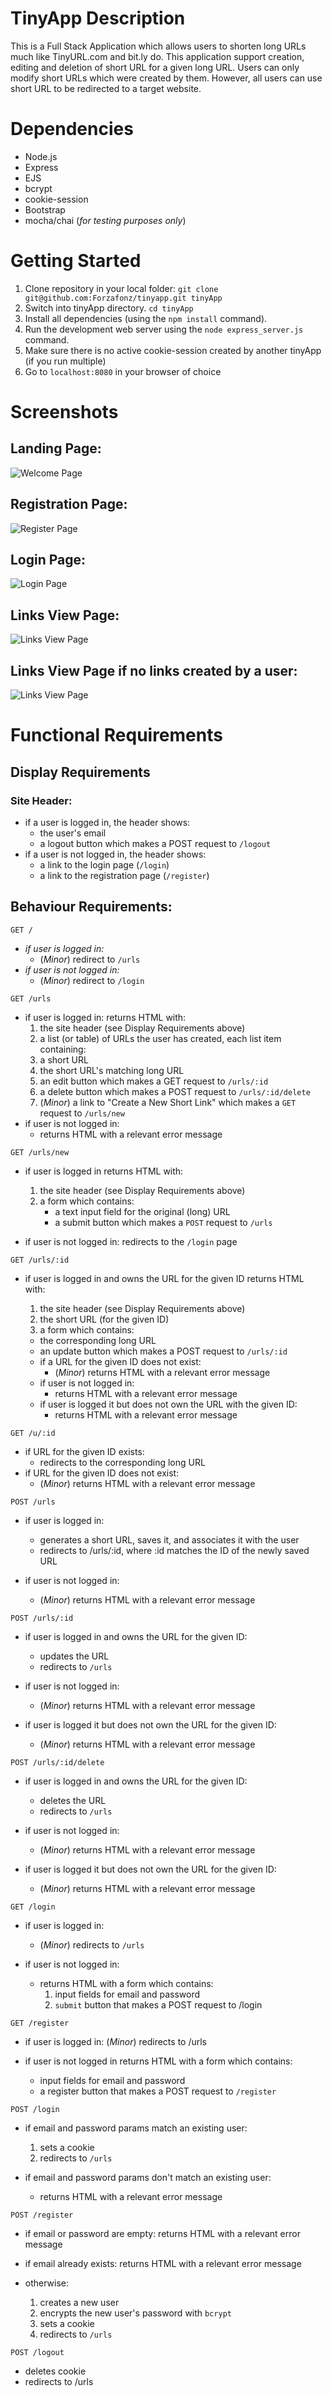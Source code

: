 # TinyApp Description 

This is a Full Stack Application which allows users to shorten long URLs much like TinyURL.com and bit.ly do. This application support creation, editing and deletion of short URL for a given long URL. Users can only modify short URLs which were created by them. However, all users can use short URL to be redirected to a target website. 

# Dependencies

  * Node.js
  * Express
  * EJS
  * bcrypt
  * cookie-session
  * Bootstrap
  * mocha/chai (_for testing purposes only_)

# Getting Started

1. Clone repository in your local folder: `git clone git@github.com:Forzafonz/tinyapp.git tinyApp`
1. Switch into tinyApp directory. `cd tinyApp`
1. Install all dependencies (using the `npm install` command). 
1. Run the development web server using the `node express_server.js` command.
1. Make sure there is no active cookie-session created by another tinyApp (if you run multiple)
1. Go to `localhost:8080` in your browser of choice

# Screenshots
## Landing Page:
![Welcome Page](/Images/Welcome.png)
## Registration Page:
![Register Page](/Images/Register.png)
## Login Page:
![Login Page](/Images/Login.png)
## Links View Page:
![Links View Page](/Images/Links.png)
## Links View Page if no links created by a user:
![Links View Page](/Images/BlankLinks.png)

# Functional Requirements

## Display Requirements

### Site Header:

* if a user is logged in, the header shows:
  * the user's email
  * a logout button which makes a POST request to ```/logout```
* if a user is not logged in, the header shows:
  * a link to the login page (```/login```)
  * a link to the registration page (```/register```)

## Behaviour Requirements:

```GET /```

* _if user is logged in:_
  * (_Minor_) redirect to ```/urls```
* _if user is not logged in:_
  * (_Minor_) redirect to ```/login```

```GET /urls```

* if user is logged in: returns HTML with:
    1. the site header (see Display Requirements above)
    2. a list (or table) of URLs the user has created, each list item containing:
    3. a short URL
    4. the short URL's matching long URL
    5. an edit button which makes a GET request to ```/urls/:id```
    6. a delete button which makes a POST request to ```/urls/:id/delete```
    7. (_Minor_) a link to "Create a New Short Link" which makes a ```GET``` request to ```/urls/new```
* if user is not logged in:
  * returns HTML with a relevant error message

```GET /urls/new```

  * if user is logged in returns HTML with:
    1. the site header (see Display Requirements above)
    1. a form which contains:
        * a text input field for the original (long) URL
        * a submit button which makes a ```POST``` request to ```/urls```

  * if user is not logged in:
    redirects to the ```/login``` page

```GET /urls/:id```

  * if user is logged in and owns the URL for the given ID returns HTML with:
    1. the site header (see Display Requirements above)
    1. the short URL (for the given ID)
    1. a form which contains:

      * the corresponding long URL
      * an update button which makes a POST request to ```/urls/:id```
      * if a URL for the given ID does not exist:
          * (_Minor_) returns HTML with a relevant error message
      * if user is not logged in:
          * returns HTML with a relevant error message
      * if user is logged it but does not own the URL with the given ID:
          * returns HTML with a relevant error message


```GET /u/:id```

  * if URL for the given ID exists:
    * redirects to the corresponding long URL
  * if URL for the given ID does not exist:
    * (_Minor_) returns HTML with a relevant error message

```POST /urls```

  * if user is logged in:
    * generates a short URL, saves it, and associates it with the user
    * redirects to /urls/:id, where :id matches the ID of the newly saved URL

  * if user is not logged in:
    * (_Minor_) returns HTML with a relevant error message

```POST /urls/:id```


  * if user is logged in and owns the URL for the given ID:
    * updates the URL
    * redirects to ```/urls```

  * if user is not logged in:
    * (_Minor_) returns HTML with a relevant error message
  * if user is logged it but does not own the URL for the given ID:
    * (_Minor_) returns HTML with a relevant error message

```POST /urls/:id/delete```

  * if user is logged in and owns the URL for the given ID:
    * deletes the URL
    * redirects to ```/urls```

  * if user is not logged in:
    * (_Minor_) returns HTML with a relevant error message
  * if user is logged it but does not own the URL for the given ID:
    * (_Minor_) returns HTML with a relevant error message

```GET /login```

  * if user is logged in:
    * (_Minor_) redirects to ```/urls```

  * if user is not logged in:
    * returns HTML with a form which contains:
      1. input fields for email and password
      1. ```submit``` button that makes a POST request to /login

```GET /register```

  * if user is logged in:
    (_Minor_) redirects to /urls

  * if user is not logged in returns HTML with a form which contains:
    * input fields for email and password
    * a register button that makes a POST request to ```/register```

```POST /login```

  * if email and password params match an existing user:
    1. sets a cookie
    2. redirects to ```/urls```

  * if email and password params don't match an existing user:
    * returns HTML with a relevant error message

```POST /register```

  * if email or password are empty: returns HTML with a relevant error message

  * if email already exists: returns HTML with a relevant error message
  * otherwise:
    1. creates a new user
    2. encrypts the new user's password with ```bcrypt```
    3. sets a cookie
    4. redirects to ```/urls```

```POST /logout```

  * deletes cookie
  * redirects to /urls

